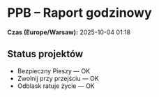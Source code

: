# PPB – Raport godzinowy
**Czas (Europe/Warsaw):** 2025-10-04 01:18

## Status projektów
- Bezpieczny Pieszy — OK
- Zwolnij przy przejściu — OK
- Odblask ratuje życie — OK

